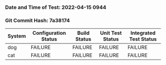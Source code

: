 ### Date and Time of Test: 2022-04-15 0944
### Git Commit Hash: 7a38174
System | Configuration Status | Build Status | Unit Test Status | Integrated Test Status
--- | --- | --- | --- | ---
dog | FAILURE  | FAILURE  | FAILURE  | FAILURE 
cat | FAILURE  | FAILURE  | FAILURE  | FAILURE 
